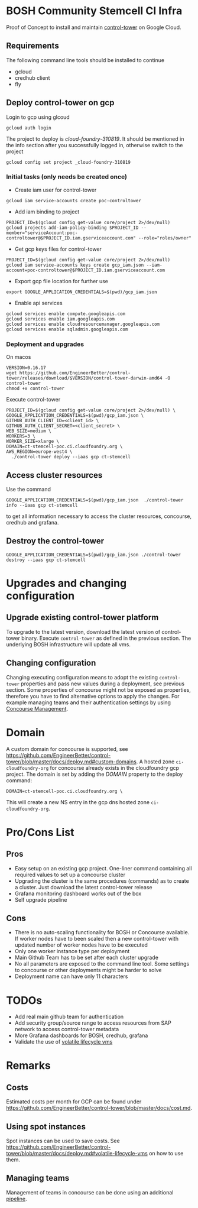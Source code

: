 # BOSH Community Stemcell CI Infra

Proof of Concept to install and maintain [control-tower](https://github.com/EngineerBetter/control-tower) on Google Cloud.


## Requirements
The following command line tools should be installed to continue

- gcloud
- credhub client
- fly


## Deploy control-tower on gcp
Login to gcp using glcoud

```
gcloud auth login
```

The project to deploy is _cloud-foundry-310819_. It should be mentioned in the info section after you successfully logged in, otherwise switch to the project

```
gcloud config set project _cloud-foundry-310819
```

### Initial tasks (only needs be created once)
- Create iam user for control-tower
```
gcloud iam service-accounts create poc-controltower
```

- Add iam binding to project
```
PROJECT_ID=$(gcloud config get-value core/project 2>/dev/null)
gcloud projects add-iam-policy-binding $PROJECT_ID --member="serviceAccount:poc-controltower@$PROJECT_ID.iam.gserviceaccount.com" --role="roles/owner"
```

- Get gcp keys files for control-tower
```
PROJECT_ID=$(gcloud config get-value core/project 2>/dev/null)
gcloud iam service-accounts keys create gcp_iam.json --iam-account=poc-controltower@$PROJECT_ID.iam.gserviceaccount.com
```

- Export gcp file location for further use
```
export GOOGLE_APPLICATION_CREDENTIALS=$(pwd)/gcp_iam.json
```

- Enable api services

```
gcloud services enable compute.googleapis.com
gcloud services enable iam.googleapis.com
gcloud services enable cloudresourcemanager.googleapis.com
gcloud services enable sqladmin.googleapis.com
```


### Deployment and upgrades
On macos
```
VERSION=0.16.17
wget https://github.com/EngineerBetter/control-tower/releases/download/$VERSION/control-tower-darwin-amd64 -O control-tower
chmod +x control-tower
```

Execute control-tower
```
PROJECT_ID=$(gcloud config get-value core/project 2>/dev/null) \
GOOGLE_APPLICATION_CREDENTIALS=$(pwd)/gcp_iam.json \
GITHUB_AUTH_CLIENT_ID=<client_id> \
GITHUB_AUTH_CLIENT_SECRET=<client_secret> \
WEB_SIZE=medium \
WORKERS=3 \
WORKER_SIZE=xlarge \
DOMAIN=ct-stemcell-poc.ci.cloudfoundry.org \
AWS_REGION=europe-west4 \
  ./control-tower deploy --iaas gcp ct-stemcell
```


## Access cluster resources
Use the command
```
GOOGLE_APPLICATION_CREDENTIALS=$(pwd)/gcp_iam.json  ./control-tower info --iaas gcp ct-stemcell
```

to get all information necessary to access the cluster resources, concourse, credhub and grafana.

## Destroy the control-tower
```
GOOGLE_APPLICATION_CREDENTIALS=$(pwd)/gcp_iam.json ./control-tower destroy --iaas gcp ct-stemcell
```

# Upgrades and changing configuration

## Upgrade existing control-tower platform
To upgrade to the latest version, download the latest version of control-tower binary. Execute `control-tower` as defined in the previous section. The underlying BOSH infrastructure will update all vms.

## Changing configuration
Changing executing configuration means to adopt the existing `control-tower` properties and pass new values during a deployment, see previous section. Some properties of concourse might not be exposed as properties, therefore you have to find alternative options to apply the changes.
For example managing teams and their authentication settings by using [Concourse Management](https://github.com/EngineerBetter/concourse-mgmt).


# Domain
A custom domain for concourse is supported, see https://github.com/EngineerBetter/control-tower/blob/master/docs/deploy.md#custom-domains. A hosted zone `ci-cloudfoundry-org` for concourse already exists in the cloudfoundry gcp project.
The domain is set by adding the _DOMAIN_ property to the deploy command:
```
DOMAIN=ct-stemcell-poc.ci.cloudfoundry.org \
```

This will create a new NS entry in the gcp dns hosted zone `ci-cloudfoundry-org`.


# Pro/Cons List

## Pros
- Easy setup on an existing gcp project. One-liner command containing all required values to set up a concourse cluster
- Upgrading the cluster is the same procedures (commands) as to create a cluster. Just download the latest control-tower release
- Grafana monitoring dashboard works out of the box
- Self upgrade pipeline



## Cons
- There is no auto-scaling functionality for BOSH or Concourse available. If worker nodes have to been scaled then a new control-tower with updated number of worker nodes have to be executed
- Only one worker instance type per deployment
- Main Github Team has to be set after each cluster upgrade
- No all parameters are exposed to the command line tool. Some settings to concourse or other deployments might be harder to solve
- Deployment name can have only 11 characters


# TODOs
- Add real main github team for authentication
- Add security group/source range to access resources from SAP network to access control-tower metadata
- More Grafana dashboards for BOSH, credhub, grafana
- Validate the use of [volatile lifecycle vms](https://github.com/EngineerBetter/control-tower/blob/master/docs/deploy.md#volatile-lifecycle-vms)

# Remarks

## Costs
Estimated costs per month for GCP can be found under https://github.com/EngineerBetter/control-tower/blob/master/docs/cost.md.

## Using spot instances
Spot instances can be used to save costs. See https://github.com/EngineerBetter/control-tower/blob/master/docs/deploy.md#volatile-lifecycle-vms on how to use them.

## Managing teams
Management of teams in concourse can be done using an additional [pipeline](https://github.com/EngineerBetter/concourse-mgmt).

